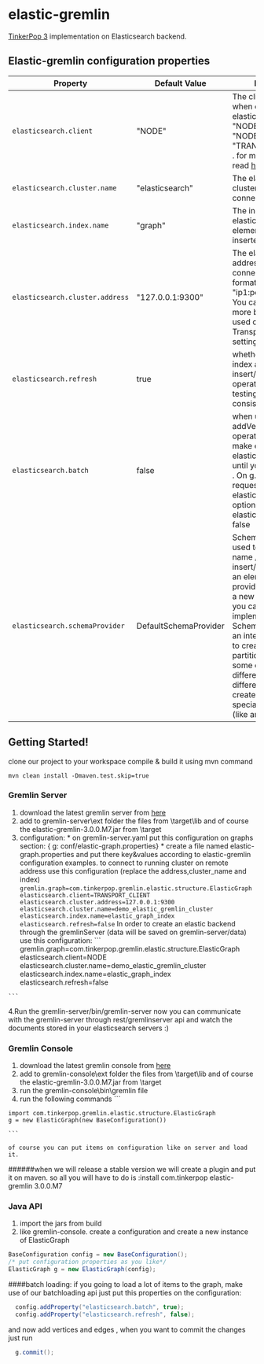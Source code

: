 # elastic-gremlin
[TinkerPop 3](http://www.tinkerpop.com/docs/3.0.0.M7/) implementation on Elasticsearch backend.
## Elastic-gremlin configuration properties

| Property| Default Value| Description      |
| --------| ------- | ------------------      |  
| `elasticsearch.client`| "NODE" | The client type used when connecting to elastic. options are: "NODE", "NODE_CLIENT" and  "TRANSPORT_CLIENT" . for more information read [here](http://www.elastic.co/guide/en/elasticsearch/client/java-api/current/client.html)          |
| `elasticsearch.cluster.name`  | "elasticsearch" | The elasticsearch cluster you are connecting too              |
| `elasticsearch.index.name` | "graph" | The index on elasticsearch on which elements will be inserted |
| `elasticsearch.cluster.address`  | "127.0.0.1:9300" | The elasticsearch address you are connecting too.The format is: "ip1:port1,ip2:port2,...".  You can add one or more by using "," . it is used on TransportClient settings              |
|`elasticsearch.refresh` | true | whether to refresh the index after each insert/update operation. good for testing and to ensure consistency. |
|`elasticsearch.batch`| false | when using this option , addVertex / addEdge operations does not make effect on your elasticsearch cluster until you do: g.commit() . On g.commit() a bulk request will be send to elastic. when using this option make sure to set elasticsearch.refresh to false  |
|`elasticsearch.schemaProvider` | DefaultSchemaProvider | SchemaProvider is used to figure the index name / routing for each insert/update/search of an element. it is also provides how to create a new index if needed. you can easly implement your own SchemaProvider ( it is an interface ) and use it to create a "time based partition index" for some elements, store different elements on different indices , create your index with special configurations (like analyzers) etc.. |

## Getting Started!
clone our project to your workspace
compile & build it using mvn command
```
mvn clean install -Dmaven.test.skip=true
```
### Gremlin Server
  1.  download the latest gremlin server from [here](http://tinkerpop.com/downloads/3.0.0.M7/gremlin-server-3.0.0.M7.zip)
  2.  add to gremlin-server\ext folder the files from \target\lib and of course the elastic-gremlin-3.0.0.M7.jar from \target
  3.  configuration:
    * on gremlin-server.yaml put this configuration on graphs section: { g: conf/elastic-graph.properties}
    * create a file named elastic-graph.properties and put there key&values according to elastic-gremlin configuration
    examples.
    to connect to running cluster on remote address use this configuration (replace the address,cluster_name and index)
    ```
    gremlin.graph=com.tinkerpop.gremlin.elastic.structure.ElasticGraph
    elasticsearch.client=TRANSPORT_CLIENT
    elasticsearch.cluster.address=127.0.0.1:9300
    elasticsearch.cluster.name=demo_elastic_gremlin_cluster
    elasticsearch.index.name=elastic_graph_index
    elasticsearch.refresh=false
    ```
    In order to create an elastic backend through the gremlinServer (data will be saved on gremlin-server/data)
    use this configuration:
    ```
    gremlin.graph=com.tinkerpop.gremlin.elastic.structure.ElasticGraph
    elasticsearch.client=NODE
    elasticsearch.cluster.name=demo_elastic_gremlin_cluster
    elasticsearch.index.name=elastic_graph_index
    elasticsearch.refresh=false

    ```
  4.Run the gremlin-server/bin/gremlin-server
    now you can communicate with the gremlin-server through rest/gremlinserver api and watch the documents stored in your elasticsearch servers :)
  
### Gremlin Console
  1.  download the latest gremlin console from [here](http://tinkerpop.com/downloads/3.0.0.M7/gremlin-console-3.0.0.M7.zip)
  2.  add to gremlin-console\ext folder the files from \target\lib and of course the elastic-gremlin-3.0.0.M7.jar from \target
  3. run the gremlin-console\bin\gremlin file
  4. run the following commands
    ```
    
    import com.tinkerpop.gremlin.elastic.structure.ElasticGraph
    g = new ElasticGraph(new BaseConfiguration())
    
    ```
    
    of course you can put items on configuration like on server and load it.
######when we will release a stable version we will create a plugin and put it on maven. so all you will have to do is  :install com.tinkerpop elastic-gremlin 3.0.0.M7 

### Java API
1. import the jars from build
2. like gremlin-console. create a configuration and create a new instance of ElasticGraph
```java
BaseConfiguration config = new BaseConfiguration();
/* put configuration properties as you like*/
ElasticGraph g = new ElasticGraph(config);
```
####batch loading:
if you going to load a lot of items to the graph, make use of our batchloading api
just put this properties on the configuration:
```java
  config.addProperty("elasticsearch.batch", true);
  config.addProperty("elasticsearch.refresh", false);
```
and now add vertices and edges , when you want to commit the changes just run
```java
  g.commit();
```
####


